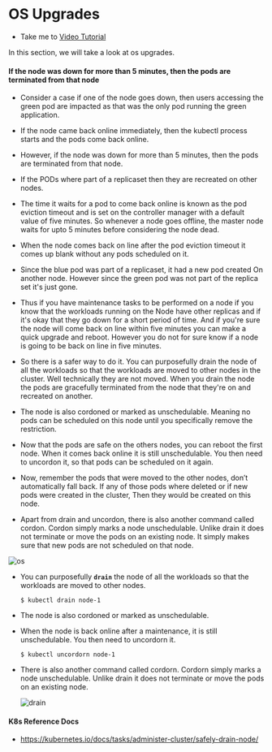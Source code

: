 # OS Upgrades
  - Take me to [Video Tutorial](https://kodekloud.com/courses/539883/lectures/9808229)
  
In this section, we will take a look at os upgrades.

#### If the node was down for more than 5 minutes, then the pods are terminated from that node
  
  - Consider a case if one of the node goes down, then users accessing the green pod are impacted as that was the only pod running the green application.
  
  - If the node came back online immediately, then the kubectl process starts and the pods come back online.
  
  - However, if the node was down for more than 5 minutes, then the pods are terminated from that node. 
  - If the PODs where part of a replicaset then they are recreated on other nodes. 
  
  - The time it waits for a pod to come back online is known as the pod eviction timeout and is set on the controller manager with a default value of five minutes. So whenever a node goes offline, the master node waits for upto 5 minutes before considering the node dead.
  
  - When the node comes back on line after the pod eviction timeout it comes up blank without any pods scheduled on it.

  - Since the blue pod was part of a replicaset, it had a new pod created On another node. However since the green pod was not part of the replica set it's just gone.
  
  - Thus if you have maintenance tasks to be performed on a node if you know that the workloads running on the Node have other replicas and if it's okay that they go down for a short period of time. And if you're sure the node will come back on line within five minutes you can make a quick upgrade and reboot. However you do not for sure know if a node is going to be back on line in five minutes.
  
  - So there is a safer way to do it. You can purposefully drain the node of all the workloads so that the workloads are moved to other nodes in the cluster. Well technically they are not moved. When you drain the node the pods are gracefully terminated from the node that they're on and recreated on another.

  - The node is also cordoned or marked as unschedulable. Meaning no pods can be scheduled on this node until you specifically remove the restriction.
  
  - Now that the pods are safe on the others nodes, you can reboot the first node. When it comes back online it is still unschedulable. You then need to uncordon it, so that pods can be scheduled on it again. 
  
  - Now, remember the pods that were moved to the other nodes, don’t automatically fall back. If any of those pods where deleted or if new pods were created in the cluster, Then they would be created on this node.
  
  - Apart from drain and uncordon, there is also another command called cordon. Cordon simply marks a node unschedulable. Unlike drain it does not terminate or move the pods on an existing node. It simply makes sure that new pods are not scheduled on that node. 

  ![os](../../images/os.PNG)
  
- You can purposefully **`drain`** the node of all the workloads so that the workloads are moved to other nodes.
  ```
  $ kubectl drain node-1
  ```
- The node is also cordoned or marked as unschedulable.
- When the node is back online after a maintenance, it is still unschedulable. You then need to uncordorn it.
  ```
  $ kubectl uncordorn node-1
  ```
- There is also another command called cordorn. Cordorn simply marks a node unschedulable. Unlike drain it does not terminate or move the pods on an existing node.

  ![drain](../../images/drain.PNG)
  
  
#### K8s Reference Docs
- https://kubernetes.io/docs/tasks/administer-cluster/safely-drain-node/
